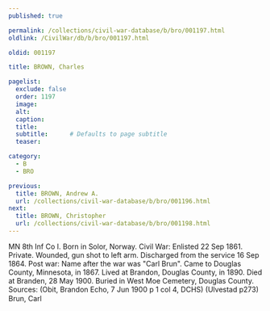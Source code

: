 ```yaml
---
published: true

permalink: /collections/civil-war-database/b/bro/001197.html
oldlink: /CivilWar/db/b/bro/001197.html

oldid: 001197

title: BROWN, Charles

pagelist:
  exclude: false
  order: 1197
  image: 
  alt:
  caption:
  title:
  subtitle:      # Defaults to page subtitle
  teaser:

category: 
  - B 
  - BRO

previous:
  title: BROWN, Andrew A.
  url: /collections/civil-war-database/b/bro/001196.html  
next:
  title: BROWN, Christopher
  url: /collections/civil-war-database/b/bro/001198.html   
---
```

MN 8th Inf Co I. Born in Solor, Norway. Civil War: Enlisted 22 Sep 1861. Private. Wounded, gun shot to left arm. Discharged from the service 16 Sep 1864. Post war: Name after the war was &quot;Carl Brun&quot;. Came to Douglas County, Minnesota, in 1867. Lived at Brandon, Douglas County, in 1890. Died at Branden, 28 May 1900. Buried in West Moe Cemetery, Douglas County. Sources: (Obit, Brandon Echo, 7 Jun 1900 p 1 col 4, DCHS) (Ulvestad p273) &#147;Brun, Carl&#148;